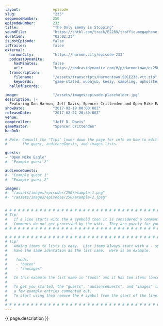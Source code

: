 ```yaml
---
layout:               episode
slug:                 "233"
sequenceNumber:       250
episodeNumber:        233
title:                "The Only Enemy is Stopping"
soundFile:            "https://chtbl.com/track/E2288/traffic.megaphone.fm/STA7187157677.mp3"
duration:             "02:02:23"
isLostEpisode:        false
isTrailer:            false
external:
  harmonCity:         "https://harmon.city/episode-233"
  podcastDynamite:
    hasMinutes:       false
    url:              "https://podcastdynamite.com/#/p/Harmontown/e/250/233"
  transcription:
    filename:         "/assets/transcripts/Harmontown.S01E233.vtt.zip"
    keywords:         "game-stated, wubajub, keezy, sampling, upholstery, postcard, sassafras, ryland, mri, upstaging, cougar, mcs, mellon, suicides, psst, prisons, oval, authenticity, grandparents, suburban"
  hallOfRecords:      

image:                "/assets/images/episode-placeholder.jpg"
description: |-
  Featuring Dan Harmon, Jeff Davis, Spencer Crittenden and Open Mike Eagle.
showDate:             "2017-02-19 00:00:00Z"
releaseDate:          "2017-02-22 20:39:00Z"
venue:                
comptroller:          "Jeff B. Davis"
gameMaster:           "Spencer Crittenden"
hasDnD:               

# Note: Consult the "Tips" lower down the page for info on how to edit
#       the guest, audienceGuests, and images lists.

guests:
- "Open Mike Eagle"
#- "Example guest 2"

audienceGuests:
#- "Example guest 1"
#- "Example guest 2"

images:
#- "/assets/images/episodes/250/example-1.png"
#- "/assets/images/episodes/250/example-2.jpeg"


# # # # # # # # # # # # # # # # # # # # # # # # # # # # # # # # # # # # # # # # # # # # #
# Tip!
#   If a line starts with the # symbold then it is considered a comment.
#   Comments do not get processed by the wiki.  They are purely for your information.
# # # # # # # # # # # # # # # # # # # # # # # # # # # # # # # # # # # # # # # # # # # # #

# # # # # # # # # # # # # # # # # # # # # # # # # # # # # # # # # # # # # # # # # # # # #
# Tip!
#   Adding items to lists is easy.  List items always start with a - symbol and have
#   have the same identation as the list name.  Here is an example.
#
#    foods:
#    - "bacon"
#    - "sausages"
#
#   In this example the list name is "foods" and it has two items (bacon, and sausages).
#
#   To get you started, the "guests", "audienceGuests", and "images" lists below have
#   a few example entries commented out.
#   To start using them remove the # symbol from the start of the line.
#
# # # # # # # # # # # # # # # # # # # # # # # # # # # # # # # # # # # # # # # # # # # # #
---
```


<!-- The episode description will be rendered here -->
{{ page.description }}

<!-- Add your content BELOW here -->
<!-- vvvvvvvvvvvvvvvvvvvvvvvvvvv -->




<!-- ^^^^^^^^^^^^^^^^^^^^^^^^^^^ -->
<!-- Add your content ABOVE here -->

<!-- The episode gallery will be rendered here -->